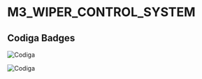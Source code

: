 # M3_WIPER_CONTROL_SYSTEM

Codiga Badges
-----------------------------------------------------------------------------------------------------------------------------------------------------------------------------------

![Codiga](https://api.codiga.io/project/33403/score/svg)


![Codiga](https://api.codiga.io/project/33403/status/svg)
